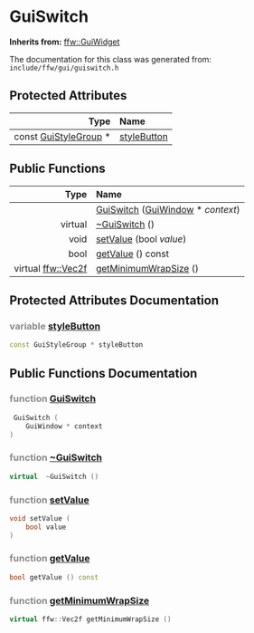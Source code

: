 GuiSwitch
===================================


**Inherits from:** [ffw::GuiWidget](ffw_GuiWidget.html)

The documentation for this class was generated from: `include/ffw/gui/guiswitch.h`



## Protected Attributes

| Type | Name |
| -------: | :------- |
|  const [GuiStyleGroup](ffw_GuiStyleGroup.html) * | [styleButton](#f3c6f984) |


## Public Functions

| Type | Name |
| -------: | :------- |
|   | [GuiSwitch](#04bab948) ([GuiWindow](ffw_GuiWindow.html) * _context_)  |
|  virtual  | [~GuiSwitch](#b61e48ee) ()  |
|  void | [setValue](#561f3a03) (bool _value_)  |
|  bool | [getValue](#1c90a8e7) () const  |
|  virtual [ffw::Vec2f](ffw.html#fcfaa6c5) | [getMinimumWrapSize](#73a4ffeb) ()  |


## Protected Attributes Documentation

### <span style="opacity:0.5;">variable</span> <a id="f3c6f984" href="#f3c6f984">styleButton</a>

```cpp
const GuiStyleGroup * styleButton
```





## Public Functions Documentation

### <span style="opacity:0.5;">function</span> <a id="04bab948" href="#04bab948">GuiSwitch</a>

```cpp
 GuiSwitch (
    GuiWindow * context
) 
```



### <span style="opacity:0.5;">function</span> <a id="b61e48ee" href="#b61e48ee">~GuiSwitch</a>

```cpp
virtual  ~GuiSwitch () 
```



### <span style="opacity:0.5;">function</span> <a id="561f3a03" href="#561f3a03">setValue</a>

```cpp
void setValue (
    bool value
) 
```



### <span style="opacity:0.5;">function</span> <a id="1c90a8e7" href="#1c90a8e7">getValue</a>

```cpp
bool getValue () const 
```



### <span style="opacity:0.5;">function</span> <a id="73a4ffeb" href="#73a4ffeb">getMinimumWrapSize</a>

```cpp
virtual ffw::Vec2f getMinimumWrapSize () 
```





